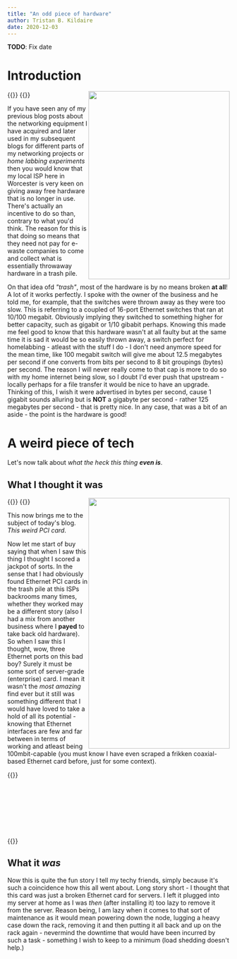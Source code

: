 ```yaml
---
title: "An odd piece of hardware"
author: Tristan B. Kildaire
date: 2020-12-03
---
```


**TODO**: Fix date

# Introduction

{{<bruh>}}
<img src="/img/an_odd_piece_of_hardware/first_pci.jpg" width=320 height=426.667 style="float:right;gap">
{{</bruh>}}

If you have seen any of my previous blog posts about the networking equipment I have acquired and later used in my subsequent blogs for different parts of my networking projects or _home labbing experiments_ then you would know that my local ISP here in Worcester is very keen on giving away free hardware that is no longer in use. There's actually an incentive to do so than, contrary to what you'd think. The reason for this is that doing so means that they need not pay for e-waste companies to come and collect what is essentially throwaway hardware in a trash pile.

On that idea ofd _"trash"_, most of the hardware is by no means broken **at all**! A lot of it works perfectly. I spoke with the owner of the business and he told me, for example, that the switches were thrown away as they were too slow. This is referring to a coupled of 16-port Ethernet switches that ran at 10/100 megabit. Obviously implying they switched to something higher for better capacity, such as gigabit or 1/10 gibabit perhaps. Knowing this made me feel good to know that this hardware wasn't at all faulty but at the same time it is sad it would be so easily thrown away, a switch perfect for homelabbing - atleast with the stuff I do - I don't need anymore speed for the mean time, like 100 megabit switch will give me about 12.5 megabytes per second if one converts from bits per second to 8 bit groupings (bytes) per second. The reason I will never really come to that cap is more to do so with my home internet being slow, so I doubt I'd ever push that upstream - locally perhaps for a file transfer it would be nice to have an upgrade. Thinking of this, I wish it were advertised in bytes per second, cause 1 gigabit sounds alluring but is **NOT** a gigabyte per second - rather 125 megabytes per second - that is pretty nice. In any case, that was a bit of an aside - the point is the hardware is good!

# A weird piece of tech

Let's now talk about _what the heck this thing **even is**_.

## What I thought it was

{{<bruh>}}
<img src="/img/an_odd_piece_of_hardware/pci_card_3_ethernet_ports.jpg" width=320 height=568.883 style="float:right;gap">
{{</bruh>}}

This now brings me to the subject of today's blog. *This weird PCI card*.

Now let me start of buy saying that when I saw this thing I thought I scored a jackpot of sorts. In the sense that I had obviously found Ethernet PCI cards in the trash pile at this ISPs backrooms many times, whether they worked may be a different story (also I had a mix from another business where I **payed** to take back old hardware). So when I saw this I thought, wow, three Ethernet ports on this bad boy? Surely it must be some sort of server-grade (enterprise) card. I mean it wasn't the _most amazing_ find ever but it still was something different that I would have loved to take a hold of all its potential - knowing that Ethernet interfaces are few and far between in terms of working and atleast being 100mbit-capable (you must know I have even scraped a frikken coaxial-based Ethernet card before, just for some context).

{{<bruh>}}
<br>
<br>
<br>
<br>
<br>
<br>
<br>
<br>

{{</bruh>}}

## What it _was_

Now this is quite the fun story I tell my techy friends, simply because it's such a coincidence how this all went about. Long story short - I thought that this card was just a broken Ethernet card for servers. I left it plugged into my server at home as I was _then_ (after installing it) too lazy to remove it from the server. Reason being, I am lazy when it comes to that sort of maintenance as it would mean powering down the node, lugging a heavy case down the rack, removing it and then putting it all back and up on the rack again - nevermind the downtime that would have been incurred by such a task - something I wish to keep to a minimum (load shedding doesn't help.)